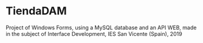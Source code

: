 # TiendaDAM
Project of Windows Forms, using a MySQL database and an API WEB, made in the subject of Interface Development, IES San Vicente (Spain), 2019
